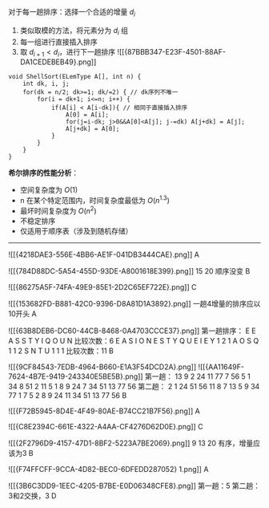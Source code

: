 对于每一趟排序：选择一个合适的增量 $d_i$
1. 类似取模的方法，将元素分为 $d_i$ 组
2. 每一组进行直接插入排序
3. 取 $d_{i+1} < d_i$，进行下一趟排序
![[{87BBB347-E23F-4501-88AF-DA1CEDEBEB49}.png]]
```
void ShellSort(ELemType A[], int n) {
	int dk, i, j;
	for(dk = n/2; dk>=1; dk/=2) { // dk序列不唯一
		for(i = dk+1; i<=n; i++) {
			if(A[i] < A[i-dk]){ // 相同于直接插入排序
				A[0] = A[i];
				for(j=i-dk; j>0&&A[0]<A[j]; j-=dk) A[j+dk] = A[j];
				A[j+dk] = A[0];
			}
		}
	}
}
```

**希尔排序的性能分析**：
- 空间复杂度为 $O(1)$
- n 在某个特定范围内，时间复杂度最低为 $O(n^{1.3})$
- 最坏时间复杂度为 $O(n^2)$
- 不稳定排序
- 仅适用于顺序表（涉及到随机存储）

---------
![[{4218DAE3-556E-4BB6-AE1F-041DB3444CAE}.png]]
A

![[{784D88DC-5A54-455D-93DE-A8001618E399}.png]]
15 20 顺序没变
B

![[{86275A5F-74FA-49E9-85E1-2D2C65EF722E}.png]]
C

![[{153682FD-B881-42C0-9396-D8A81D1A3892}.png]]
一趟4增量的排序应以10开头
A

![[{63B8DEB6-DC60-44CB-8468-0A4703CCCE37}.png]]
第一趟排序：
E E
A S
S T
Y I
Q O
U N
比较次数：6
E A S I O N E S T Y Q U
E I E Y  1 2 1
A O S Q  1 1 2
S N T U  1 1 1
比较次数：11
B

![[{9CF84543-7EDB-4964-B660-E1A3F54DCD2A}.png]]
![[{AA11649F-7624-4B7E-9419-243340E5BE5B}.png]]
第一趟：
13 9  2
24 11 77
7  56 5
1  34 
8  51
2 11 5 1 8 9 24 7 34 51 13 77 56
第二趟：
2 1 24 51 56
11 8 7 13
5 9 34 77
1 7 5 2 8 9 24 11 34 51 13 77 56
B

![[{F72B5945-8D4E-4F49-80AE-B74CC21B7F56}.png]]
A

![[{C8E2394C-661E-4322-A4AA-CF4276D62D0E}.png]]
C

![[{2F2796D9-4157-47D1-8BF2-5223A7BE2069}.png]]
9 13 20 有序，增量应该为3
B

![[{F74FFCFF-9CCA-4D82-BEC0-6DFEDD287052} 1.png]]
A

![[{3B6C3DD9-1EEC-4205-B7BE-E0D06348CFE8}.png]]
第一趟：5
第二趟：3和2交换，3
D